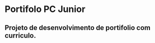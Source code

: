 # Portifolo PC Junior 

<p align="center">


## Projeto de desenvolvimento de portifolio com curriculo.

<br />

